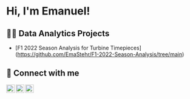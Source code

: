 <h1>Hi, I'm Emanuel! 

<h2>👨‍💻 Data Analytics Projects</h2>

- [F1 2022 Season Analysis for Turbine Timepieces] (https://github.com/EmaStehr/F1-2022-Season-Analysis/tree/main)

<h2> 🤳 Connect with me</h2>

[<img align="left" alt="JoshMadakor | Twitter" width="22px" src="https://cdn.jsdelivr.net/npm/simple-icons@v3/icons/twitter.svg" />][twitter]
[<img align="left" alt="JoshMadakor | LinkedIn" width="22px" src="https://cdn.jsdelivr.net/npm/simple-icons@v3/icons/linkedin.svg" />][linkedin]
[<img align="left" alt="JoshMadakor | Instagram" width="22px" src="https://cdn.jsdelivr.net/npm/simple-icons@v3/icons/instagram.svg" />][instagram]

[twitter]: https://twitter.com/EmaStehr
[instagram]: https://www.instagram.com/emastehr/
[linkedin]: https://www.linkedin.com/in/emanuel-stehr-3a2ba1280/
